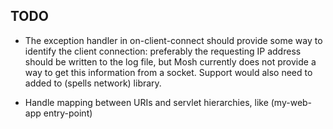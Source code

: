TODO
----

* The exception handler in on-client-connect should provide some way to identify
the client connection: preferably the requesting IP address should be written to
the log file, but Mosh currently does not provide a way to get this information
from a socket.  Support would also need to added to (spells network) library.

* Handle mapping between URIs and servlet hierarchies, like
(my-web-app entry-point)
